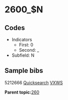 # 2600\_$N

## Codes

-   Indicators
    -   First: 0
    -   Second: \_
-   Subfield: N

## Sample bibs

5212666 [Quicksearch](https://search.library.yale.edu/catalog/5212666) [VXWS](http://prodorbis.library.yale.edu:7014/vxws/GetHoldingsService?bibId=5212666)

**Parent topic:**[260](../../tags/260/260.md)

